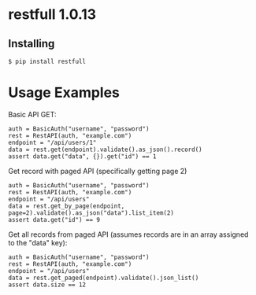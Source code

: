 # restfull 1.0.13

## Installing
```
$ pip install restfull
```

# Usage Examples

Basic API GET:
```
auth = BasicAuth("username", "password")
rest = RestAPI(auth, "example.com")
endpoint = "/api/users/1"
data = rest.get(endpoint).validate().as_json().record()
assert data.get("data", {}).get("id") == 1
```

Get record with paged API (specifically getting page 2)
```
auth = BasicAuth("username", "password")
rest = RestAPI(auth, "example.com")
endpoint = "/api/users"
data = rest.get_by_page(endpoint, page=2).validate().as_json("data").list_item(2)
assert data.get("id") == 9
```

Get all records from paged API (assumes records are in an array assigned to the "data" key):
```
auth = BasicAuth("username", "password")
rest = RestAPI(auth, "example.com")
endpoint = "/api/users"
data = rest.get_paged(endpoint).validate().json_list()
assert data.size == 12
```
